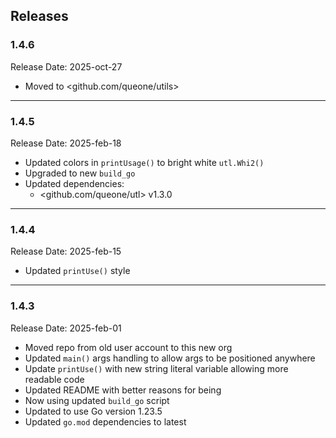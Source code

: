 ## Releases

### 1.4.6
Release Date: 2025-oct-27
- Moved to <github.com/queone/utils>

---

### 1.4.5
Release Date: 2025-feb-18
- Updated colors in `printUsage()` to bright white `utl.Whi2()`
- Upgraded to new `build_go`
- Updated dependencies:
  - <github.com/queone/utl> v1.3.0

---

### 1.4.4
Release Date: 2025-feb-15
- Updated `printUse()` style

---

### 1.4.3
Release Date: 2025-feb-01
- Moved repo from old user account to this new org
- Updated `main()` args handling to allow args to be positioned anywhere
- Update `printUse()` with new string literal variable allowing more readable code
- Updated README with better reasons for being
- Now using updated `build_go` script
- Updated to use Go version 1.23.5
- Updated `go.mod` dependencies to latest 

